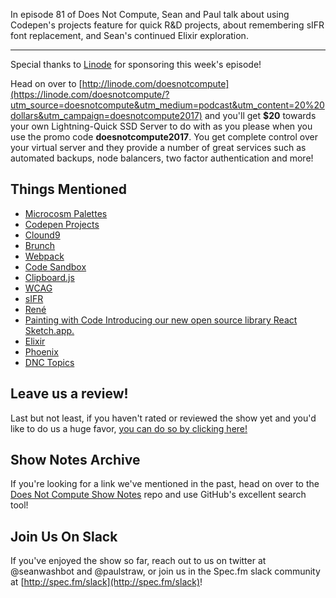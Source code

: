 In episode 81 of Does Not Compute, Sean and Paul talk about using Codepen's projects feature for quick R&D projects, about remembering sIFR font replacement, and Sean's continued Elixir exploration.

---

Special thanks to [Linode](https://linode.com/doesnotcompute/?utm_source=doesnotcompute&utm_medium=podcast&utm_content=20%20dollars&utm_campaign=doesnotcompute2017) for sponsoring this week's episode!

Head on over to [http://linode.com/doesnotcompute](https://linode.com/doesnotcompute/?utm_source=doesnotcompute&utm_medium=podcast&utm_content=20%20dollars&utm_campaign=doesnotcompute2017) and you'll get **$20** towards your own Lightning-Quick SSD Server to do with as you please when you use the promo code **doesnotcompute2017**. You get complete control over your virtual server and they provide a number of great services such as automated backups, node balancers, two factor authentication and more!

## Things Mentioned

* [Microcosm Palettes](http://codepen.io/paulstraw/pen/XRzmeN)
* [Codepen Projects](https://codepen.io/pro/projects)
* [Clound9](https://c9.io/)
* [Brunch](http://brunch.io/)
* [Webpack](https://webpack.js.org/)
* [Code Sandbox](https://codesandbox.io/)
* [Clipboard.js](https://clipboardjs.com/)
* [WCAG](https://www.w3.org/WAI/intro/wcag)
* [sIFR](https://en.wikipedia.org/wiki/Scalable_Inman_Flash_Replacement)
* [René](http://rene.jon.gold/)
* [Painting with Code Introducing our new open source library React Sketch.app.](https://airbnb.design/painting-with-code/)
* [Elixir](http://elixir-lang.org/)
* [Phoenix](http://www.phoenixframework.org/)
* [DNC Topics](https://dnctopics.life)

## Leave us a review!

Last but not least, if you haven't rated or reviewed the show yet and you'd like to do us a huge favor, [you can do so by clicking here!](https://itunes.apple.com/us/podcast/does-not-compute/id1048731980?mt=2)

## Show Notes Archive

If you're looking for a link we've mentioned in the past, head on over to the [Does Not Compute Show Notes](https://github.com/seanwash/dnccast-show-notes) repo and use GitHub's excellent search tool!

## Join Us On Slack

If you've enjoyed the show so far, reach out to us on twitter at @seanwashbot and @paulstraw, or join us in the Spec.fm slack community at [http://spec.fm/slack](http://spec.fm/slack)!

